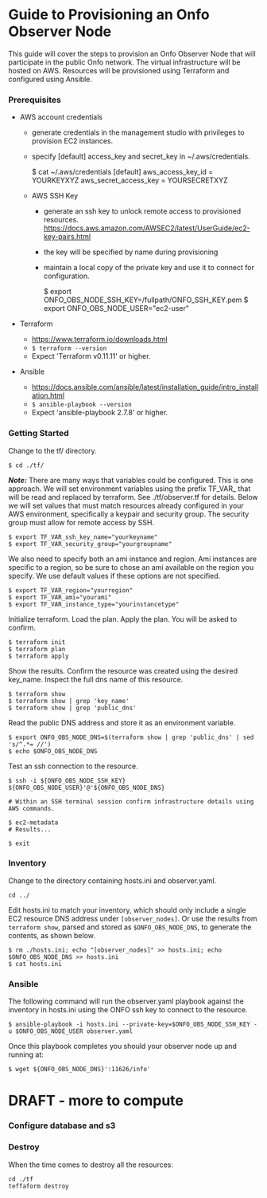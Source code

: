 # Guide to Provisioning an Onfo Observer Node

This guide will cover the steps to provision an Onfo Observer Node that will participate in the public Onfo network.  The virtual infrastructure will be hosted on AWS.  Resources will be provisioned using Terraform and configured using Ansible.

### Prerequisites
* AWS account credentials
  * generate credentials in the management studio with privileges to provision EC2 instances.
  * specify [default] access_key and secret_key in ~/.aws/credentials.


    $ cat ~/.aws/credentials
    [default]
    aws_access_key_id = YOURKEYXYZ
    aws_secret_access_key = YOURSECRETXYZ


  * AWS SSH Key
    * generate an ssh key to unlock remote access to provisioned resources.  https://docs.aws.amazon.com/AWSEC2/latest/UserGuide/ec2-key-pairs.html
    * the key will be specified by name during provisioning
    * maintain a local copy of the private key and use it to connect for configuration.


      $ export ONFO_OBS_NODE_SSH_KEY=/fullpath/ONFO_SSH_KEY.pem
      $ export ONFO_OBS_NODE_USER="ec2-user"


* Terraform
  * https://www.terraform.io/downloads.html
  * `$ terraform --version`
  * Expect 'Terraform v0.11.11' or higher.


* Ansible
  * https://docs.ansible.com/ansible/latest/installation_guide/intro_installation.html
  * `$ ansible-playbook --version`
  * Expect 'ansible-playbook 2.7.8' or higher.

### Getting Started

Change to the tf/ directory.

    $ cd ./tf/

***Note:*** There are many ways that variables could be configured.  This is one approach.  We will set environment variables using the prefix TF_VAR_ that will be read and replaced by terraform.  See ./tf/observer.tf for details.  Below we will set values that must match resources already configured in your AWS environment, specifically a keypair and security group.  The security group must allow for remote access by SSH.


    $ export TF_VAR_ssh_key_name="yourkeyname"
    $ export TF_VAR_security_group="yourgroupname"


We also need to specify both an ami instance and region.  Ami instances are specific to a region, so be sure to chose an ami available on the region you specify.  We use default values if these options are not specified.

    $ export TF_VAR_region="yourregion"
    $ export TF_VAR_ami="yourami"
    $ export TF_VAR_instance_type="yourinstancetype"

Initialize terraform.  Load the plan.  Apply the plan.  You will be asked to confirm.

    $ terraform init
    $ terraform plan
    $ terraform apply

Show the results.  Confirm the resource was created using the desired key_name.  Inspect the full dns name of this resource.

    $ terraform show
    $ terraform show | grep 'key_name'
    $ terraform show | grep 'public_dns'

Read the public DNS address and store it as an environment variable.

    $ export ONFO_OBS_NODE_DNS=$(terraform show | grep 'public_dns' | sed 's/^.*= //')
    $ echo $ONFO_OBS_NODE_DNS





Test an ssh connection to the resource.

    $ ssh -i ${ONFO_OBS_NODE_SSH_KEY} ${ONFO_OBS_NODE_USER}'@'${ONFO_OBS_NODE_DNS}

    # Within an SSH terminal session confirm infrastructure details using AWS commands.

    $ ec2-metadata
    # Results...

    $ exit

### Inventory

Change to the directory containing hosts.ini and observer.yaml.

`cd ../`

Edit hosts.ini to match your inventory, which should only include a single EC2 resource DNS address under `[observer_nodes]`.  Or use the results from `terraform show`, parsed and stored as `$ONFO_OBS_NODE_DNS`, to generate the contents, as shown below.

    $ rm ./hosts.ini; echo "[observer_nodes]" >> hosts.ini; echo $ONFO_OBS_NODE_DNS >> hosts.ini
    $ cat hosts.ini


### Ansible

The following command will run the observer.yaml playbook against the inventory in hosts.ini using the ONFO ssh key to connect to the resource.

    $ ansible-playbook -i hosts.ini --private-key=$ONFO_OBS_NODE_SSH_KEY -u $ONFO_OBS_NODE_USER observer.yaml

Once this playbook completes you should your observer node up and running at:

    $ wget ${ONFO_OBS_NODE_DNS}':11626/info'

# DRAFT - more to compute
### Configure database and s3


### Destroy

When the time comes to destroy all the resources:

    cd ./tf
    teffaform destroy
